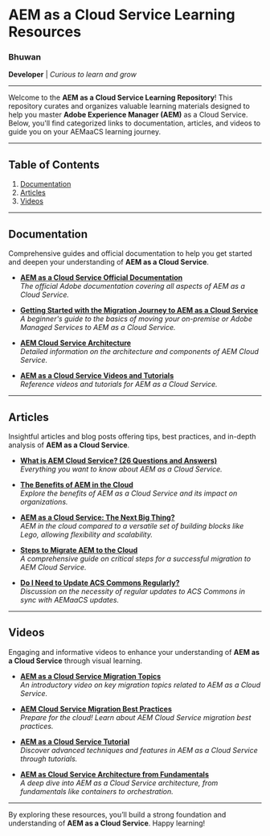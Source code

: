 # AEM as a Cloud Service Learning Resources

### Bhuwan  
**Developer** | *Curious to learn and grow*  

---

Welcome to the **AEM as a Cloud Service Learning Repository**! This repository curates and organizes valuable learning materials designed to help you master **Adobe Experience Manager (AEM)** as a Cloud Service. Below, you'll find categorized links to documentation, articles, and videos to guide you on your AEMaaCS learning journey.

---

## Table of Contents

1. [Documentation](#documentation)  
2. [Articles](#articles)  
3. [Videos](#videos)  

---

## Documentation

Comprehensive guides and official documentation to help you get started and deepen your understanding of **AEM as a Cloud Service**.

- [**AEM as a Cloud Service Official Documentation**](https://experienceleague.adobe.com/docs/experience-manager-cloud-service.html)  
  *The official Adobe documentation covering all aspects of AEM as a Cloud Service.*
  
- [**Getting Started with the Migration Journey to AEM as a Cloud Service**](https://experienceleague.adobe.com/en/docs/experience-manager-cloud-service/content/migration-journey/getting-started)  
  *A beginner's guide to the basics of moving your on-premise or Adobe Managed Services to AEM as a Cloud Service.*
  
- [**AEM Cloud Service Architecture**](https://experienceleague.adobe.com/en/docs/experience-manager-cloud-service/content/overview/architecture)  
  *Detailed information on the architecture and components of AEM Cloud Service.*
  
- [**AEM as a Cloud Service Videos and Tutorials**](https://experienceleague.adobe.com/en/docs/experience-manager-learn/cloud-service/overview)  
  *Reference videos and tutorials for AEM as a Cloud Service.*

---

## Articles

Insightful articles and blog posts offering tips, best practices, and in-depth analysis of **AEM as a Cloud Service**.

- [**What is AEM Cloud Service? (26 Questions and Answers)**](https://one-inside.com/aem-cloud-service/)  
  *Everything you want to know about AEM as a Cloud Service.*
  
- [**The Benefits of AEM in the Cloud**](https://www.oshyn.com/blog/aem-as-a-cloud-service)  
  *Explore the benefits of AEM as a Cloud Service and its impact on organizations.*
  
- [**AEM as a Cloud Service: The Next Big Thing?**](https://www.grazitti.com/blog/aem-as-a-cloud-service-the-next-big-thing/)  
  *AEM in the cloud compared to a versatile set of building blocks like Lego, allowing flexibility and scalability.*

- [**Steps to Migrate AEM to the Cloud**](https://one-inside.com/aem-cloud-service/migrate-aem-onprem-to-cloud/)  
  *A comprehensive guide on critical steps for a successful migration to AEM Cloud Service.*
  
- [**Do I Need to Update ACS Commons Regularly?**](https://experienceleaguecommunities.adobe.com/t5/adobe-experience-manager/aemaacs-acs-commons-do-i-need-to-update-acs-commons-regularly/m-p/692495/)  
  *Discussion on the necessity of regular updates to ACS Commons in sync with AEMaaCS updates.*

---

## Videos

Engaging and informative videos to enhance your understanding of **AEM as a Cloud Service** through visual learning.

- [**AEM as a Cloud Service Migration Topics**](https://www.youtube.com/@atypicaldigital)  
  *An introductory video on key migration topics related to AEM as a Cloud Service.*
  
- [**AEM Cloud Service Migration Best Practices**](https://www.youtube.com/watch?v=7BnKSQHk13I)  
  *Prepare for the cloud! Learn about AEM Cloud Service migration best practices.*
  
- [**AEM as a Cloud Service Tutorial**](https://youtube.com/playlist?list=PLp5chFE3m-o0P29sewKQTQ7UEyeOHTUwa&si=Q6cxmXHTf9qpFk4I)  
  *Discover advanced techniques and features in AEM as a Cloud Service through tutorials.*

- [**AEM as Cloud Service Architecture from Fundamentals**](https://www.youtube.com/watch?v=GGXypwY_Dmc)  
  *A deep dive into AEM as a Cloud Service architecture, from fundamentals like containers to orchestration.*

---

By exploring these resources, you’ll build a strong foundation and understanding of **AEM as a Cloud Service**. Happy learning!
